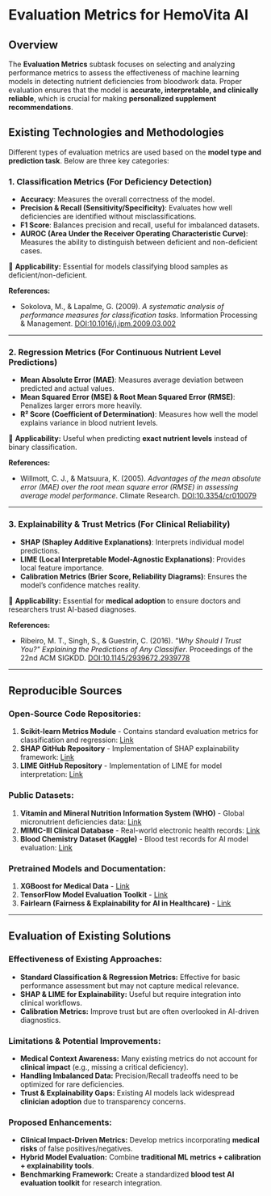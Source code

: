 # Evaluation Metrics for HemoVita AI

## Overview
The **Evaluation Metrics** subtask focuses on selecting and analyzing performance metrics to assess the effectiveness of machine learning models in detecting nutrient deficiencies from bloodwork data. Proper evaluation ensures that the model is **accurate, interpretable, and clinically reliable**, which is crucial for making **personalized supplement recommendations**.

## Existing Technologies and Methodologies

Different types of evaluation metrics are used based on the **model type and prediction task**. Below are three key categories:

### 1. **Classification Metrics** (For Deficiency Detection)
- **Accuracy**: Measures the overall correctness of the model.
- **Precision & Recall (Sensitivity/Specificity)**: Evaluates how well deficiencies are identified without misclassifications.
- **F1 Score**: Balances precision and recall, useful for imbalanced datasets.
- **AUROC (Area Under the Receiver Operating Characteristic Curve)**: Measures the ability to distinguish between deficient and non-deficient cases.

📌 **Applicability:** Essential for models classifying blood samples as deficient/non-deficient.

**References:**
- Sokolova, M., & Lapalme, G. (2009). *A systematic analysis of performance measures for classification tasks*. Information Processing & Management. [DOI:10.1016/j.ipm.2009.03.002](https://doi.org/10.1016/j.ipm.2009.03.002)

---

### 2. **Regression Metrics** (For Continuous Nutrient Level Predictions)
- **Mean Absolute Error (MAE)**: Measures average deviation between predicted and actual values.
- **Mean Squared Error (MSE) & Root Mean Squared Error (RMSE)**: Penalizes larger errors more heavily.
- **R² Score (Coefficient of Determination)**: Measures how well the model explains variance in blood nutrient levels.

📌 **Applicability:** Useful when predicting **exact nutrient levels** instead of binary classification.

**References:**
- Willmott, C. J., & Matsuura, K. (2005). *Advantages of the mean absolute error (MAE) over the root mean square error (RMSE) in assessing average model performance*. Climate Research. [DOI:10.3354/cr010079](https://doi.org/10.3354/cr010079)

---

### 3. **Explainability & Trust Metrics** (For Clinical Reliability)
- **SHAP (Shapley Additive Explanations)**: Interprets individual model predictions.
- **LIME (Local Interpretable Model-Agnostic Explanations)**: Provides local feature importance.
- **Calibration Metrics (Brier Score, Reliability Diagrams)**: Ensures the model’s confidence matches reality.

📌 **Applicability:** Essential for **medical adoption** to ensure doctors and researchers trust AI-based diagnoses.

**References:**
- Ribeiro, M. T., Singh, S., & Guestrin, C. (2016). *"Why Should I Trust You?" Explaining the Predictions of Any Classifier*. Proceedings of the 22nd ACM SIGKDD. [DOI:10.1145/2939672.2939778](https://doi.org/10.1145/2939672.2939778)

---

## Reproducible Sources

### Open-Source Code Repositories:
1. **Scikit-learn Metrics Module** - Contains standard evaluation metrics for classification and regression: [Link](https://scikit-learn.org/stable/modules/model_evaluation.html)
2. **SHAP GitHub Repository** - Implementation of SHAP explainability framework: [Link](https://github.com/slundberg/shap)
3. **LIME GitHub Repository** - Implementation of LIME for model interpretation: [Link](https://github.com/marcotcr/lime)

### Public Datasets:
1. **Vitamin and Mineral Nutrition Information System (WHO)** - Global micronutrient deficiencies data: [Link](https://www.who.int/data)
2. **MIMIC-III Clinical Database** - Real-world electronic health records: [Link](https://physionet.org/content/mimic3/)
3. **Blood Chemistry Dataset (Kaggle)** - Blood test records for AI model evaluation: [Link](https://www.kaggle.com/datasets)

### Pretrained Models and Documentation:
1. **XGBoost for Medical Data** - [Link](https://github.com/dmlc/xgboost)
2. **TensorFlow Model Evaluation Toolkit** - [Link](https://www.tensorflow.org/tfx/guide/model_eval)
3. **Fairlearn (Fairness & Explainability for AI in Healthcare)** - [Link](https://github.com/fairlearn/fairlearn)

---

## Evaluation of Existing Solutions

### Effectiveness of Existing Approaches:
- **Standard Classification & Regression Metrics:** Effective for basic performance assessment but may not capture medical relevance.
- **SHAP & LIME for Explainability:** Useful but require integration into clinical workflows.
- **Calibration Metrics:** Improve trust but are often overlooked in AI-driven diagnostics.

### Limitations & Potential Improvements:
- **Medical Context Awareness:** Many existing metrics do not account for **clinical impact** (e.g., missing a critical deficiency).
- **Handling Imbalanced Data:** Precision/Recall tradeoffs need to be optimized for rare deficiencies.
- **Trust & Explainability Gaps:** Existing AI models lack widespread **clinician adoption** due to transparency concerns.

### Proposed Enhancements:
- **Clinical Impact-Driven Metrics:** Develop metrics incorporating **medical risks** of false positives/negatives.
- **Hybrid Model Evaluation:** Combine **traditional ML metrics + calibration + explainability tools**.
- **Benchmarking Framework:** Create a standardized **blood test AI evaluation toolkit** for research integration.

